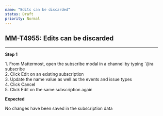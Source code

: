 ```yaml
---
name: "Edits can be discarded"
status: Draft
priority: Normal
---
```


## MM-T4955: Edits can be discarded

---

**Step 1**

1\. From Mattermost, open the subscribe modal in a channel by typing \`/jira subscribe\
2\. Click Edit on an existing subscription\
3\. Update the name value as well as the events and issue types\
4\. Click Cancel\
5\. Click Edit on the same subscription again

**Expected**

No changes have been saved in the subscription data
